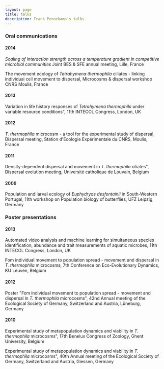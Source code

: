 ```yaml
---
layout: page
title: talks
description: Frank Pennekamp's talks
---
```


### <a name="talks"></a>Oral communications

#### 2014
*Scaling of interaction strength across a temperature gradient in competitive microbial communities*
Joint BES & SFE annual meeting, Lille, France

The movement ecology of _Tetrahymena thermophila_ ciliates - linking individual cell movement to dispersal, Microcosms & dispersal workshop
CNRS Moulis, France 

#### 2013
Variation in life history responses of _Tetrahymena thermophila_ under variable resource conditions", 11th INTECOL Congress, London, UK

#### 2012
_T. thermophila_ microcosm - a tool for the experimental study of dispersal, Dispersal meeting, Station d'Ecologie Expérimentale du CNRS, Moulis, France

#### 2011
Density-dependent dispersal and movement in _T. thermophila_ ciliates", Dispersal evolution meeting, Université catholique de Louvain, Belgium

#### 2009
Population and larval ecology of _Euphydryas desfontainii_ in South-Western Portugal, 11th workshop on Population biology of butterflies, UFZ Leipzig, Germany


### <a name="poster"></a>Poster presentations

#### 2013
Automated video analysis and machine learning for simultaneous species identification, abundance and trait measurements of aquatic microbes, 11th INTECOL Congress, London, UK

Fom individual movement to population spread - movement and dispersal in _T. thermophila_ microcosms, 7th Conference on Eco-Evolutionary Dynamics, KU Leuven, Belgium

#### 2012
Poster "Fom individual movement to population spread - movement and dispersal in _T. thermophila_ microcosms", 42nd Annual meeting of the Ecological Society of Germany, Switzerland and Austria, Lüneburg, Germany

#### 2010
Experimental study of metapopulation dynamics and viability in _T. thermophila_ microcosms", 17th Benelux Congress of Zoology, Ghent University, Belgium

Experimental study of metapopulation dynamics and viability in _T. thermophila_ microcosms", 40th Annual meeting of the Ecological Society of Germany, Switzerland and Austria, Giessen, Germany


